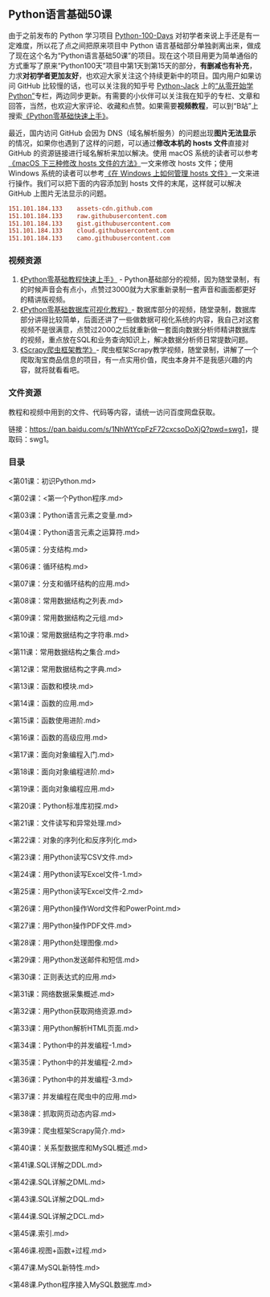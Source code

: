 ## Python语言基础50课

由于之前发布的 Python 学习项目 [Python-100-Days](https://github.com/jackfrued/Python-100-Days) 对初学者来说上手还是有一定难度，所以花了点之间把原来项目中 Python 语言基础部分单独剥离出来，做成了现在这个名为“Python语言基础50课”的项目。现在这个项目用更为简单通俗的方式重写了原来“Python100天”项目中第1天到第15天的部分，**有删减也有补充**，力求**对初学者更加友好**，也欢迎大家关注这个持续更新中的项目。国内用户如果访问 GitHub 比较慢的话，也可以关注我的知乎号 [Python-Jack](https://www.zhihu.com/people/jackfrued) 上的[“从零开始学Python”](<https://zhuanlan.zhihu.com/c_1216656665569013760>)专栏，两边同步更新。有需要的小伙伴可以关注我在知乎的专栏、文章和回答，当然，也欢迎大家评论、收藏和点赞。如果需要**视频教程**，可以到“B站”上搜索[《Python零基础快速上手》](https://www.bilibili.com/video/BV1FT4y1R7sz)。

最近，国内访问 GitHub 会因为 DNS（域名解析服务）的问题出现**图片无法显示**的情况，如果你也遇到了这样的问题，可以通过**修改本机的 hosts 文件**直接对 GitHub 的资源链接进行域名解析来加以解决。使用 macOS 系统的读者可以参考[《macOS 下三种修改 hosts 文件的方法》](<https://www.jianshu.com/p/752211238c1b>)一文来修改 hosts 文件；使用 Windows 系统的读者可以参考[《在 Windows 上如何管理 hosts 文件》](<https://sspai.com/post/43248>)一文来进行操作。我们可以把下面的内容添加到 hosts 文件的末尾，这样就可以解决 GitHub 上图片无法显示的问题。

```INI
151.101.184.133    assets-cdn.github.com
151.101.184.133    raw.githubusercontent.com
151.101.184.133    gist.githubusercontent.com
151.101.184.133    cloud.githubusercontent.com
151.101.184.133    camo.githubusercontent.com
```

### 视频资源

1. [《Python零基础教程快速上手》](https://www.bilibili.com/video/BV1FT4y1R7sz) - Python基础部分的视频，因为随堂录制，有的时候声音会有点小，点赞过3000就为大家重新录制一套声音和画面都更好的精讲版视频。
2. [《Python零基础数据库可视化教程》](https://www.bilibili.com/video/BV1dA411w7tu)- 数据库部分的视频，随堂录制，数据库部分讲得比较简单，后面还讲了一些做数据可视化系统的内容，我自己对这套视频不是很满意，点赞过2000之后就重新做一套面向数据分析师精讲数据库的视频，重点放在SQL和业务查询知识上，解决数据分析师日常提数问题。
3. [《Scrapy爬虫框架教学》](https://www.bilibili.com/video/BV1QY411F7Vt)- 爬虫框架Scrapy教学视频，随堂录制，讲解了一个爬取淘宝商品信息的项目，有一点实用价值，爬虫本身并不是我感兴趣的内容，就将就看看吧。 

### 文件资源

教程和视频中用到的文件、代码等内容，请统一访问百度网盘获取。

链接：<https://pan.baidu.com/s/1NhWtYcpFzF72cxcsoDoXjQ?pwd=swg1>，提取码：swg1。 

### 目录

<第01课：初识Python.md>

<第02课：<第一个Python程序.md>

<第03课：Python语言元素之变量.md>

<第04课：Python语言元素之运算符.md>

<第05课：分支结构.md>

<第06课：循环结构.md>

<第07课：分支和循环结构的应用.md>

<第08课：常用数据结构之列表.md>

<第09课：常用数据结构之元组.md>

<第10课：常用数据结构之字符串.md>

<第11课：常用数据结构之集合.md>

<第12课：常用数据结构之字典.md>

<第13课：函数和模块.md>

<第14课：函数的应用.md>

<第15课：函数使用进阶.md>

<第16课：函数的高级应用.md>

<第17课：面向对象编程入门.md>

<第18课：面向对象编程进阶.md>

<第19课：面向对象编程应用.md>

<第20课：Python标准库初探.md>

<第21课：文件读写和异常处理.md>

<第22课：对象的序列化和反序列化.md>

<第23课：用Python读写CSV文件.md>

<第24课：用Python读写Excel文件-1.md>

<第25课：用Python读写Excel文件-2.md>

<第26课：用Python操作Word文件和PowerPoint.md>

<第27课：用Python操作PDF文件.md>

<第28课：用Python处理图像.md>

<第29课：用Python发送邮件和短信.md>

<第30课：正则表达式的应用.md>

<第31课：网络数据采集概述.md>

<第32课：用Python获取网络资源.md>

<第33课：用Python解析HTML页面.md>

<第34课：Python中的并发编程-1.md>

<第35课：Python中的并发编程-2.md>

<第36课：Python中的并发编程-3.md>

<第37课：并发编程在爬虫中的应用.md>

<第38课：抓取网页动态内容.md>

<第39课：爬虫框架Scrapy简介.md>

<第40课：关系型数据库和MySQL概述.md>

<第41课.SQL详解之DDL.md>

<第42课.SQL详解之DML.md>

<第43课.SQL详解之DQL.md>

<第44课.SQL详解之DCL.md>

<第45课.索引.md>

<第46课.视图+函数+过程.md>

<第47课.MySQL新特性.md>

<第48课.Python程序接入MySQL数据库.md>
